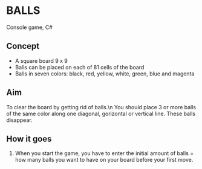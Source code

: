 # BALLS
Console game, C\#

## Concept
- A square board 9 x 9 
- Balls can be placed on each of 81 cells of the board
- Balls in seven colors: black, red, yellow, white, green, blue and magenta

## Aim
To clear the board by getting rid of balls.\n 
You should place 3 or more balls of the same color along one diagonal, gorizontal or vertical line. These balls disappear.

## How it goes
1. When you start the game, you have to enter the initial amount of balls = how many balls you want to have on your board before your first move. 

